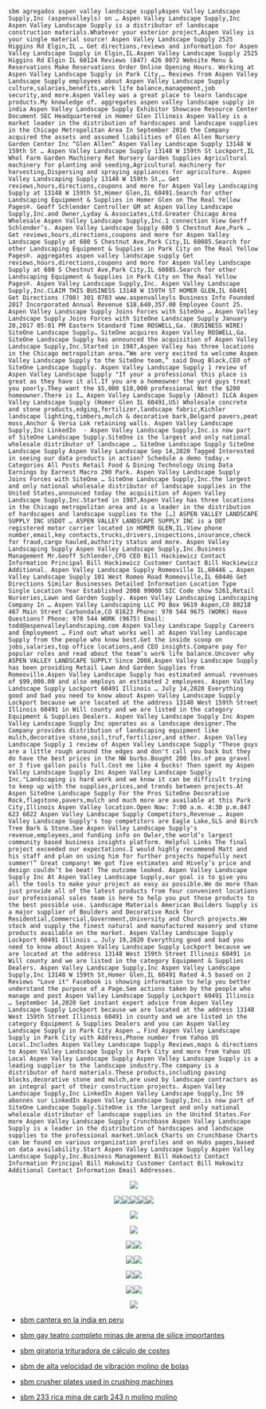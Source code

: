 
```
sbm agregados aspen valley landscape supplyAspen Valley Landscape Supply,Inc (aspenvalleyls) on … Aspen Valley Landscape Supply,Inc Aspen Valley Landscape Supply is a distributor of landscape construction materials.Whatever your exterior project,Aspen Valley is your single material source! Aspen Valley Landscape Supply 2525 Higgins Rd Elgin,IL … Get directions,reviews and information for Aspen Valley Landscape Supply in Elgin,IL.Aspen Valley Landscape Supply 2525 Higgins Rd Elgin IL 60124 Reviews (847) 426 0072 Website Menu & Reservations Make Reservations Order Online Opening Hours. Working at Aspen Valley Landscape Supply in Park City,… Reviews from Aspen Valley Landscape Supply employees about Aspen Valley Landscape Supply culture,salaries,benefits,work life balance,management,job security,and more.Aspen Valley was a great place to learn landscape products.My knowledge of. aggregates aspen valley landscape supply in india Aspen Valley Landscape Supply Exhibitor Showcase Resource Center Document SEC Headquartered in Homer Glen Illinois Aspen Valley is a market leader in the distribution of hardscapes and landscape supplies in the Chicago Metropolitan Area In September 2016 the Company acquired the assets and assumed liabilities of Glen Allen Nursery Garden Center Inc “Glen Allen” Aspen Valley Landscape Supply 13148 W 159th St … Aspen Valley Landscape Supply 13148 W 159th St Lockport,IL Whol Farm Garden Machinery Ret Nursery Garden Supplies Agricultural machinery for planting and seeding,Agricultural machinery for harvesting,Dispersing and spraying appliances for agriculture. Aspen Valley Landscaping Supply 13148 W 159th St,… Get reviews,hours,directions,coupons and more for Aspen Valley Landscaping Supply at 13148 W 159th St,Homer Glen,IL 60491.Search for other Landscaping Equipment & Supplies in Homer Glen on The Real Yellow Pages®. Geoff Schlender Controller GM at Aspen Valley Landscape Supply,Inc.and Owner,Lyday & Associates,Ltd.Greater Chicago Area Wholesale Aspen Valley Landscape Supply,Inc.1 connection View Geoff Schlender’s. Aspen Valley Landscape Supply 600 S Chestnut Ave,Park … Get reviews,hours,directions,coupons and more for Aspen Valley Landscape Supply at 600 S Chestnut Ave,Park City,IL 60085.Search for other Landscaping Equipment & Supplies in Park City on The Real Yellow Pages®. aggregates aspen valley landscape supply Get reviews,hours,directions,coupons and more for Aspen Valley Landscape Supply at 600 S Chestnut Ave,Park City,IL 60085.Search for other Landscaping Equipment & Supplies in Park City on The Real Yellow Pages®. Aspen Valley Landscape Supply,Inc. Aspen Valley Landscape Supply,Inc.CLAIM THIS BUSINESS 13148 W 159TH ST HOMER GLEN,IL 60491 Get Directions (708) 301 0703 www.aspenvalleyls Business Info Founded 2017 Incorporated Annual Revenue $18,640,357.00 Employee Count 25. Aspen Valley Landscape Supply Joins Forces with SiteOne … Aspen Valley Landscape Supply Joins Forces with SiteOne Landscape Supply January 20,2017 05:01 PM Eastern Standard Time ROSWELL,Ga. (BUSINESS WIRE) SiteOne Landscape Supply… SiteOne acquires Aspen Valley ROSWELL,Ga. SiteOne Landscape Supply has announced the acquisition of Aspen Valley Landscape Supply,Inc.Started in 1987,Aspen Valley has three locations in the Chicago metropolitan area.“We are very excited to welcome Aspen Valley Landscape Supply to the SiteOne team,” said Doug Black,CEO of SiteOne Landscape Supply. Aspen Valley Landscape Supply 1 review of Aspen Valley Landscape Supply "If your a professional this place is great as they have it all.If you are a homeowner the yard guys treat you poorly.They want the $5,000 $10,000 professional Not the $200 homeowner.There is I… Aspen Valley Landscape Supply (About) ILCA Aspen Valley Landscape Supply (Homer Glen IL 60491,US) Wholesale concrete and stone products,edging,fertilizer,landscape fabric,Kichler landscape lighting,timbers,mulch & decorative bark,Belgard pavers,peat moss,Anchor & Versa Lok retaining walls. Aspen Valley Landscape Supply,Inc LinkedIn  · Aspen Valley Landscape Supply,Inc.is now part of SiteOne Landscape Supply.SiteOne is the largest and only national wholesale distributor of landscape … SiteOne Landscape Supply SiteOne Landscape Supply Aspen Valley Landscape Sep 14,2020 Tagged Interested in seeing our data products in action? Schedule a demo today.× Categories All Posts Retail Food & Dining Technology Using Data Earnings by Earnest Macro 290 Park. Aspen Valley Landscape Supply Joins Forces with SiteOne … SiteOne Landscape Supply,Inc.the largest and only national wholesale distributor of landscape supplies in the United States,announced today the acquisition of Aspen Valley Landscape Supply,Inc.Started in 1987,Aspen Valley has three locations in the Chicago metropolitan area and is a leader in the distribution of hardscapes and landscape supplies to the […] ASPEN VALLEY LANDSCAPE SUPPLY INC USDOT … ASPEN VALLEY LANDSCAPE SUPPLY INC is a DOT registered motor carrier located in HOMER GLEN,IL.View phone number,email,key contacts,trucks,drivers,inspections,insurance,check for fraud,cargo hauled,authority status and more. Aspen Valley Landscaping Supply Aspen Valley Landscape Supply,Inc.Business Management Mr.Geoff Schlender,CFO CEO Bill Hackiewicz Contact Information Principal Bill Hackiewicz Customer Contact Bill Hackiewicz Additional. Aspen Valley Landscape Supply Romeoville IL,60446 … Aspen Valley Landscape Supply 101 West Romeo Road Romeoville,IL 60446 Get Directions Similar Businesses Detailed Information Location Type Single Location Year Established 2008 99000 SIC Code show 5261,Retail Nurseries,Lawn and Garden Supply. Aspen Valley Landscaping Landscaping Company In … Aspen Valley Landscaping LLC PO Box 9619 Aspen,CO 80218 467 Main Street Carbondale,CO 81623 Phone: 970 544 9675 (WORK) Have Questions? Phone: 970 544 WORK (9675) Email: todd@aspenvalleylandscaping.com Aspen Valley Landscape Supply Careers and Employment … Find out what works well at Aspen Valley Landscape Supply from the people who know best.Get the inside scoop on jobs,salaries,top office locations,and CEO insights.Compare pay for popular roles and read about the team’s work life balance.Uncover why ASPEN VALLEY LANDSCAPE SUPPLY Since 2008,Aspen Valley Landscape Supply has been providing Retail Lawn And Garden Supplies from Romeoville.Aspen Valley Landscape Supply has estimated annual revenues of $99,000.00 and also employs an estimated 2 employees. Aspen Valley Landscape Supply Lockport 60491 Illinois … July 14,2020 Everything good and bad you need to know about Aspen Valley Landscape Supply Lockport because we are located at the address 13148 West 159th Street Illinois 60491 in Will county and we are listed in the category Equipment & Supplies Dealers. Aspen Valley Landscape Supply Inc Aspen Valley Landscape Supply Inc operates as a landscape designer.The Company provides distribution of landscaping equipment like mulch,decorative stone,soil,truf,fertilizer,and other. Aspen Valley Landscape Supply 1 review of Aspen Valley Landscape Supply "These guys are a little rough around the edges and don't call you back but they do have the best prices in the NW burbs.Bought 200 lbs.of pea gravel or 3 five gallon pails full.Cost me like 4 bucks! Then spent my Aspen Valley Landscape Supply Inc Aspen Valley Landscape Supply Inc."Landscaping is hard work and we know it can be difficult trying to keep up with the supplies,prices,and trends between projects.At Aspen SiteOne Landscape Supply For the Pros SiteOne Decorative Rock,flagstone,pavers,mulch and much more are available at this Park City,Illinois Aspen Valley location.Open Now: 7:00 a.m. 4:30 p.m.847 623 6022 Aspen Valley Landscape Supply Competitors,Revenue … Aspen Valley Landscape Supply's top competitors are Eagle Lake,SLS and Birch Tree Bark & Stone.See Aspen Valley Landscape Supply's revenue,employees,and funding info on Owler,the world’s largest community based business insights platform. Helpful Links The final project exceeded our expectations.I would highly recommend Matt and his staff and plan on using him for further projects hopefully next summer!” Great company! We got five estimates and Hively’s price and design couldn’t be beat! The outcome looked. Aspen Valley Landscape Supply Inc At Aspen Valley Landscape Supply,our goal is to give you all the tools to make your project as easy as possible.We do more than just provide all of the latest products from four convenient locations our professional sales team is here to help you put those products to the best possible use. Landscape Materials American Builders Supply is a major supplier of Boulders and Decorative Rock for Residential,Commercial,Government,University and Church projects.We stock and supply the finest natural and manufactured masonry and stone products available on the market. Aspen Valley Landscape Supply Lockport 60491 Illinois … July 19,2020 Everything good and bad you need to know about Aspen Valley Landscape Supply Lockport because we are located at the address 13148 West 159th Street Illinois 60491 in Will county and we are listed in the category Equipment & Supplies Dealers. Aspen Valley Landscape Supply,Inc Aspen Valley Landscape Supply,Inc 13148 W 159th St,Homer Glen,IL 60491 Rated 4.5 based on 2 Reviews "Love it" Facebook is showing information to help you better understand the purpose of a Page.See actions taken by the people who manage and post Aspen Valley Landscape Supply Lockport 60491 Illinois … September 14,2020 Get instant expert advice from Aspen Valley Landscape Supply Lockport because we are located at the address 13148 West 159th Street Illinois 60491 in county and we are listed in the category Equipment & Supplies Dealers and you can Aspen Valley Landscape Supply in Park City Aspen … Find Aspen Valley Landscape Supply in Park City with Address,Phone number from Yahoo US Local.Includes Aspen Valley Landscape Supply Reviews,maps & directions to Aspen Valley Landscape Supply in Park City and more from Yahoo US Local Aspen Valley Landscape Supply Aspen Valley Landscape Supply is a leading supplier to the landscape industry.The company is a distributor of hard materials.These products,including paving blocks,decorative stone and mulch,are used by landscape contractors as an integral part of their construction projects. Aspen Valley Landscape Supply,Inc LinkedIn Aspen Valley Landscape Supply,Inc 59 abonnés sur LinkedIn Aspen Valley Landscape Supply,Inc.is now part of SiteOne Landscape Supply.SiteOne is the largest and only national wholesale distributor of landscape supplies in the United States.For more Aspen Valley Landscape Supply Crunchbase Aspen Valley Landscape Supply is a leader in the distribution of hardscapes and landscape supplies to the professional market.Unlock Charts on Crunchbase Charts can be found on various organization profiles and on Hubs pages,based on data availability.Start Aspen Valley Landscape Supply Aspen Valley Landscape Supply,Inc.Business Management Bill Hakowitz Contact Information Principal Bill Hakowitz Customer Contact Bill Hakowitz Additional Contact Information Email Addresses. 
```

<div align="center">

<a href="https://es-crusher.shibang-china.com/github&k=sbm+agregados+aspen+valley+landscape+supply"><img src="https://static.shibang-china.com/es/crusher/logo.jpg"></a>

<a href="https://es-crusher.shibang-china.com/github&k=sbm+agregados+aspen+valley+landscape+supply"><img src="https://static.shibang-china.com/es/crusher/index.jpg"></a><a href="https://es-crusher.shibang-china.com/material.htmlgithub&k=sbm+agregados+aspen+valley+landscape+supply"><img src="https://static.shibang-china.com/es/crusher/material.jpg"></a><a href="https://es-crusher.shibang-china.com/application.htmlgithub&k=sbm+agregados+aspen+valley+landscape+supply"><img src="https://static.shibang-china.com/es/crusher/application.jpg"></a><a href="https://es-crusher.shibang-china.com/aboutus.htmlgithub&k=sbm+agregados+aspen+valley+landscape+supply"><img src="https://static.shibang-china.com/es/crusher/aboutus.jpg"></a><a href="https://es-crusher.shibang-china.com/contact.htmlgithub&k=sbm+agregados+aspen+valley+landscape+supply"><img src="https://static.shibang-china.com/es/crusher/contact.jpg"></a>

<a href="https://es-crusher.shibang-china.com/github&k=sbm+agregados+aspen+valley+landscape+supply"><img src="https://static.shibang-china.com/es/crusher/banner.jpg"></a>

<a href="https://swt.shibang-china.com/github&k=sbm+agregados+aspen+valley+landscape+supply"><img src="https://static.shibang-china.com/es/crusher/text.jpg"></a>

<a href="https://swt.shibang-china.com/github&k=sbm+agregados+aspen+valley+landscape+supply"><img src="https://static.shibang-china.com/es/crusher/chat.jpg"></a><a href="https://es-crusher.shibang-china.com/contact.htmlgithub&k=sbm+agregados+aspen+valley+landscape+supply"><img src="https://static.shibang-china.com/es/crusher/message.jpg"></a>

<a href="https://es-crusher.shibang-china.com/products/pe.htmlgithub&k=sbm+agregados+aspen+valley+landscape+supply"><img src="https://static.shibang-china.com/es/crusher/pe.jpg"></a><a href="https://es-crusher.shibang-china.com/products/pf.htmlgithub&k=sbm+agregados+aspen+valley+landscape+supply"><img src="https://static.shibang-china.com/es/crusher/pf.jpg"></a>

<a href="https://es-crusher.shibang-china.com/products/hpt.htmlgithub&k=sbm+agregados+aspen+valley+landscape+supply"><img src="https://static.shibang-china.com/es/crusher/hpt.jpg"></a><a href="https://es-crusher.shibang-china.com/products/vsi.htmlgithub&k=sbm+agregados+aspen+valley+landscape+supply"><img src="https://static.shibang-china.com/es/crusher/vsi.jpg"></a>

<a href="https://es-crusher.shibang-china.com/products/klv.htmlgithub&k=sbm+agregados+aspen+valley+landscape+supply"><img src="https://static.shibang-china.com/es/crusher/klv.jpg"></a><a href="https://es-crusher.shibang-china.com/products/portable.htmlgithub&k=sbm+agregados+aspen+valley+landscape+supply"><img src="https://static.shibang-china.com/es/crusher/portable.jpg"></a>

<a href="https://swt.shibang-china.com/github&k=sbm+agregados+aspen+valley+landscape+supply"><img src="https://static.shibang-china.com/es/crusher/case.jpg"></a>

</div>


* [sbm cantera en la india en peru](sbm%20cantera%20en%20la%20india%20en%20peru.md)

* [sbm gay teatro completo minas de arena de silice importantes](sbm%20gay%20teatro%20completo%20minas%20de%20arena%20de%20silice%20importantes.md)

* [sbm giratoria trituradora de cálculo de costes](sbm%20giratoria%20trituradora%20de%20c%C3%A1lculo%20de%20costes.md)

* [sbm de alta velocidad de vibración molino de bolas](sbm%20de%20alta%20velocidad%20de%20vibraci%C3%B3n%20molino%20de%20bolas.md)

* [sbm crusher plates used in crushing machines](sbm%20crusher%20plates%20used%20in%20crushing%20machines.md)

* [sbm 233 rica mina de carb 243 n molino molino](sbm%20233%20rica%20mina%20de%20carb%20243%20n%20molino%20molino.md)